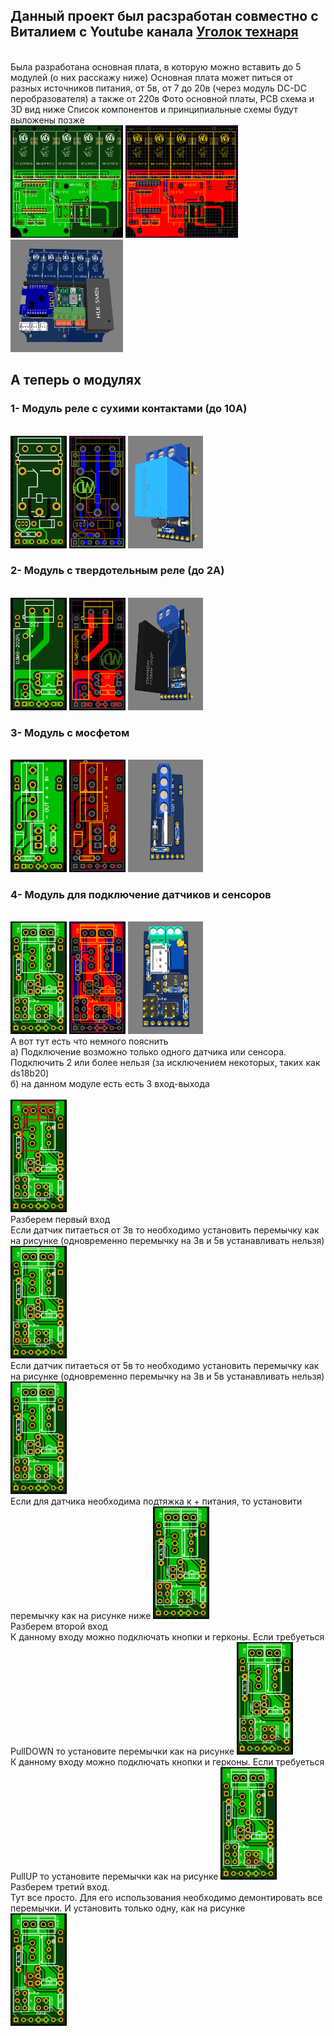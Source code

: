 <h2>Данный проект был расзработан совместно с Виталием с Youtube канала  <a href="https://www.youtube.com/channel/UCzI016x7MItBtQCJiSWI7yA" target="_blank">Уголок технаря</a></h2>
<br>
Была разработана основная плата, в которую можно вставить до 5 модулей (о них расскажу ниже)
Основная плата может питься от разных источников питания, от 5в, от 7 до 20в (через модуль DC-DC перобразователя) а также от 220в
Фото основной платы, PCB схема и 3D вид ниже
Список компонентов и принципиальные схемы будут выложены позже
<br>
<a href="https://github.com/White-SinSay/UWC/blob/main/images/main.png"><img src="https://github.com/White-SinSay/UWC/blob/main/images/main.png" width="180" height="180"></a>
<a href="https://github.com/White-SinSay/UWC/blob/main/images/main_pcb.png"><img src="https://github.com/White-SinSay/UWC/blob/main/images/main_pcb.png" width="180" height="180"></a>
<a href="https://github.com/White-SinSay/UWC/blob/main/images/main_3d.png"><img src="https://github.com/White-SinSay/UWC/blob/main/images/main_3d.png" width="180" height="180"></a>
<br>
<h2>А теперь о модулях</h2>
<h3>1- Модуль реле с сухими контактами (до 10А)</h3>
<br>
<a href="https://github.com/White-SinSay/UWC/blob/main/images/relay.png"><img src="https://github.com/White-SinSay/UWC/blob/main/images/relay.png" width="90" height="180"></a>
<a href="https://github.com/White-SinSay/UWC/blob/main/images/relay_pcb.png"><img src="https://github.com/White-SinSay/UWC/blob/main/images/relay_pcb.png" width="90" height="180"></a>
<a href="https://github.com/White-SinSay/UWC/blob/main/images/relay_3d.png"><img src="https://github.com/White-SinSay/UWC/blob/main/images/relay_3d.png" width="120" height="180"></a>
<br>
<h3>2- Модуль c твердотельным реле (до 2А)</h3>
<br>
<a href="https://github.com/White-SinSay/UWC/blob/main/images/relay2.png"><img src="https://github.com/White-SinSay/UWC/blob/main/images/relay2.png" width="90" height="180"></a>
<a href="https://github.com/White-SinSay/UWC/blob/main/images/relay2_pcb.png"><img src="https://github.com/White-SinSay/UWC/blob/main/images/relay2_pcb.png" width="90" height="180"></a>
<a href="https://github.com/White-SinSay/UWC/blob/main/images/relay2_3d.png"><img src="https://github.com/White-SinSay/UWC/blob/main/images/relay2_3d.png" width="120" height="180"></a>
<h3>3- Модуль c мосфетом</h3>
<br>
<a href="https://github.com/White-SinSay/UWC/blob/main/images/mosfet.png"><img src="https://github.com/White-SinSay/UWC/blob/main/images/mosfet.png" width="90" height="180"></a>
<a href="https://github.com/White-SinSay/UWC/blob/main/images/mosfet_pcb.png"><img src="https://github.com/White-SinSay/UWC/blob/main/images/mosfet_pcb.png" width="90" height="180"></a>
<a href="https://github.com/White-SinSay/UWC/blob/main/images/mosfet_3d.png"><img src="https://github.com/White-SinSay/UWC/blob/main/images/mosfet_3d.png" width="120" height="180"></a>
<h3>4- Модуль для подключение датчиков и сенсоров</h3>
<br>
<a href="https://github.com/White-SinSay/UWC/blob/main/images/sensor.png"><img src="https://github.com/White-SinSay/UWC/blob/main/images/sensor.png" width="90" height="180"></a>
<a href="https://github.com/White-SinSay/UWC/blob/main/images/sensor_pcb.png"><img src="https://github.com/White-SinSay/UWC/blob/main/images/sensor_pcb.png" width="90" height="180"></a>
<a href="https://github.com/White-SinSay/UWC/blob/main/images/sensor_3d.png"><img src="https://github.com/White-SinSay/UWC/blob/main/images/sensor_3d.png" width="120" height="180"></a>
<br>
А вот тут есть что немного пояснить<br>
а) Подключение возможно только одного датчика или сенсора. Подключить 2 или более нельзя (за исключением некоторых, таких как ds18b20)<br>
б) на данном модуле есть есть 3 вход-выхода<br>
<br>
<a href="https://github.com/White-SinSay/UWC/blob/main/images/sensor-123.png"><img src="https://github.com/White-SinSay/UWC/blob/main/images/sensor-123.png" width="90" height="180"></a>
<br>
Разберем первый вход
<br>
Если датчик питаеться от 3в то необходимо установить перемычку как на рисунке (одновременно перемычку на 3в и 5в устанавливать нельзя)<br>
<a href="https://github.com/White-SinSay/UWC/blob/main/images/sensor-1-3v.png"><img src="https://github.com/White-SinSay/UWC/blob/main/images/sensor-1-3v.png" width="90" height="180"></a>
<br>
Если датчик питаеться от 5в то необходимо установить перемычку как на рисунке (одновременно перемычку на 3в и 5в устанавливать нельзя)<br>
<a href="https://github.com/White-SinSay/UWC/blob/main/images/sensor-1-5v.png"><img src="https://github.com/White-SinSay/UWC/blob/main/images/sensor-1-5v.png" width="90" height="180"></a>
<br>
Если для датчика необходима подтяжка к + питания, то установити перемычку как на рисунке ниже
<a href="https://github.com/White-SinSay/UWC/blob/main/images/sensor-1-pullup.png"><img src="https://github.com/White-SinSay/UWC/blob/main/images/sensor-1-pullup.png" width="90" height="180"></a>
<br>
Разберем второй вход
<br>
К данному входу можно подключать кнопки и герконы. Если требуеться PullDOWN то установите перемычки как на рисунке
<a href="https://github.com/White-SinSay/UWC/blob/main/images/sensor-2-pulldown.png"><img src="https://github.com/White-SinSay/UWC/blob/main/images/sensor-2-pulldown.png" width="90" height="180"></a>
<br>
К данному входу можно подключать кнопки и герконы. Если требуеться PullUP то установите перемычки как на рисунке
<a href="https://github.com/White-SinSay/UWC/blob/main/images/sensor-2-pullup.png"><img src="https://github.com/White-SinSay/UWC/blob/main/images/sensor-2-pullup.png" width="90" height="180"></a>
<br>
Разберем третий вход.
<br>
Тут все просто. Для его использования необходимо демонтировать все перемычки. И установить только одну, как на рисунке
<br>
<a href="https://github.com/White-SinSay/UWC/blob/main/images/sensor-3.png"><img src="https://github.com/White-SinSay/UWC/blob/main/images/sensor-3.png" width="90" height="180"></a>
